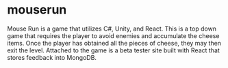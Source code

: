 # mouserun
Mouse Run is a game that utilizes C#, Unity, and React. This is a top down game that requires the player to avoid enemies and accumulate the cheese items. Once the player has obtained all the pieces of cheese, they may then exit the level. Attached to the game is a beta tester site  built with React that stores feedback into  MongoDB.
